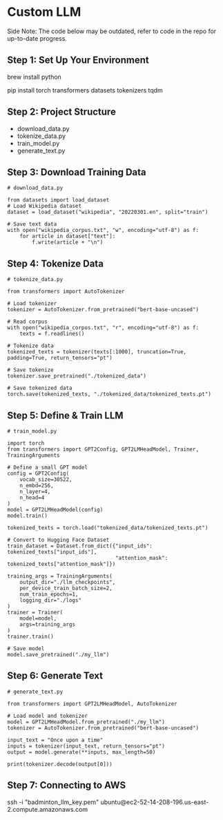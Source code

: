 <h1>Custom LLM</h1>
<p>Side Note: The code below may be outdated, refer to code in the repo for up-to-date progress.</p>

<h2>Step 1: Set Up Your Environment</h2>
<p>brew install python</p>
<p>pip install torch transformers datasets tokenizers tqdm</p>

<h2>Step 2: Project Structure</h2>
<ul>
    <li>download_data.py</li>
    <li>tokenize_data.py</li>
    <li>train_model.py</li>
    <li>generate_text.py</li>
</ul>

<h2>Step 3: Download Training Data </h2>

```
# download_data.py

from datasets import load_dataset
# Load Wikipedia dataset
dataset = load_dataset("wikipedia", "20220301.en", split="train")

# Save text data
with open("wikipedia_corpus.txt", "w", encoding="utf-8") as f:
    for article in dataset["text"]:
        f.write(article + "\n")
```

<h2>Step 4: Tokenize Data</h2>

```
# tokenize_data.py

from transformers import AutoTokenizer

# Load tokenizer
tokenizer = AutoTokenizer.from_pretrained("bert-base-uncased")

# Read corpus
with open("wikipedia_corpus.txt", "r", encoding="utf-8") as f:
    texts = f.readlines()

# Tokenize data
tokenized_texts = tokenizer(texts[:1000], truncation=True, padding=True, return_tensors="pt")

# Save tokenize
tokenizer.save_pretrained("./tokenized_data")

# Save tokenized data
torch.save(tokenized_texts, "./tokenized_data/tokenized_texts.pt")
```

<h2> Step 5: Define & Train LLM</h2>

```
# train_model.py

import torch
from transformers import GPT2Config, GPT2LMHeadModel, Trainer, TrainingArguments

# Define a small GPT model
config = GPT2Config(
    vocab_size=30522,
    n_embd=256,
    n_layer=4,
    n_head=4
)
model = GPT2LMHeadModel(config)
model.train()

tokenized_texts = torch.load("tokenized_data/tokenized_texts.pt")

# Convert to Hugging Face Dataset
train_dataset = Dataset.from_dict({"input_ids": tokenized_texts["input_ids"],
                                   "attention_mask": tokenized_texts["attention_mask"]})

training_args = TrainingArguments(
    output_dir="./llm_checkpoints",
    per_device_train_batch_size=2,
    num_train_epochs=1,
    logging_dir="./logs"
)
trainer = Trainer(
    model=model,
    args=training_args
)
trainer.train()

# Save model
model.save_pretrained("./my_llm")
```

<h2>Step 6: Generate Text</h2>

```
# generate_text.py

from transformers import GPT2LMHeadModel, AutoTokenizer

# Load model and tokenizer
model = GPT2LMHeadModel.from_pretrained("./my_llm")
tokenizer = AutoTokenizer.from_pretrained("bert-base-uncased")

input_text = "Once upon a time"
inputs = tokenizer(input_text, return_tensors="pt")
output = model.generate(**inputs, max_length=50)

print(tokenizer.decode(output[0]))
```

<h2>Step 7: Connecting to AWS</h2>
<p>ssh -i "badminton_llm_key.pem" ubuntu@ec2-52-14-208-196.us-east-2.compute.amazonaws.com</p>
